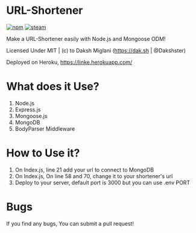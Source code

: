 # URL-Shortener
[![npm](https://img.shields.io/npm/l/express.svg?style=flat-square)](https://github.com/Dakshster/Url-Shortener/blob/master/LICENSE)
[![steam](https://img.shields.io/badge/steam-donate-green.svg?style=flat-square)](gg.gg/dmtrade)

Make a URL-Shortener easily with Node.js and Mongoose ODM!

Licensed Under MIT | (c) to Daksh Miglani (https://dak.sh | @Dakshster)

Deployed on Heroku, https://linke.herokuapp.com/ 

# What does it Use?
1. Node.js
2. Express.js
3. Mongoose.js
4. MongoDB
5. BodyParser Middleware

# How to Use it?

1. On Index.js, line 21 add your url to connect to MongoDB
2. On Index.js, On line 58 and 70, change it to your shortener's url
3. Deploy to your server, default port is 3000 but you can use .env PORT

# Bugs
If you find any bugs, You can submit a pull request!
